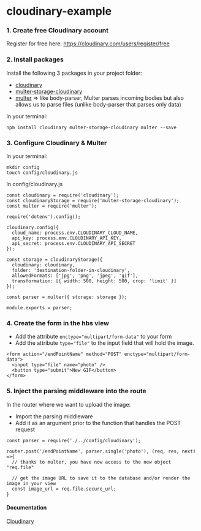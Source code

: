 # cloudinary-example


### 1. Create free Cloudinary account 
Register for free here: <https://cloudinary.com/users/register/free>



### 2. Install packages

Install the following 3 packages in your project folder:
* [cloudinary](https://www.npmjs.com/package/cloudinary)
* [multer-storage-cloudinary](https://www.npmjs.com/package/multer-storage-cloudinary)
* [multer](https://www.npmjs.com/package/multer) => like body-parser, Multer parses incoming bodies but also allows us to parse files  (unlike body-parser that parses only data)

In your terminal:
```
npm install cloudinary multer-storage-cloudinary multer --save
```


### 3. Configure Cloudinary & Multer

In your terminal:
```
mkdir config 
touch config/cloudinary.js
```

In config/cloudinary.js
```
const cloudinary = require('cloudinary');
const cloudinaryStorage = require('multer-storage-cloudinary');
const multer = require('multer');

require('dotenv').config();

cloudinary.config({
  cloud_name: process.env.CLOUDINARY_CLOUD_NAME,
  api_key: process.env.CLOUDINARY_API_KEY,
  api_secret: process.env.CLOUDINARY_API_SECRET
});

const storage = cloudinaryStorage({
  cloudinary: cloudinary,
  folder: 'destination-folder-in-cloudinary',
  allowedFormats: ['jpg', 'png', 'jpeg', 'gif'],
  transformation: [{ width: 500, height: 500, crop: 'limit' }]
});
 
const parser = multer({ storage: storage });

module.exports = parser;
```


### 4. Create the form in the hbs view

* Add the attribute ```enctype="multipart/form-data"``` to your form   
* Add the attribute ```type="file"``` to the input field that will hold the image.

```
<form action="/endPointName" method="POST" enctype="multipart/form-data">
  <input type="file" name="photo" />
  <button type="submit">New GIF</button>
</form>
```


### 5. Inject the parsing middleware into the route

In the router where we want to upload the image: 
* Import the parsing middleware    
* Add it as an argument prior to the function that handles the POST request

```
const parser = require('./../config/cloudinary');

router.post('/endPointName', parser.single('photo'), (req, res, next) =>{
  // thanks to multer, you have now access to the new object "req.file"
  
  // get the image URL to save it to the database and/or render the image in your view
  const image_url = req.file.secure_url;
}
```


#### Documentation
[Cloudinary](https://cloudinary.com/documentation)
